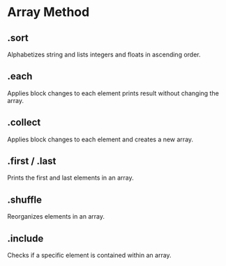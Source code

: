 # Array Method
## .sort
Alphabetizes string and lists integers and floats in ascending order.

## .each
Applies block changes to each element prints result without changing the array.

## .collect
Applies block changes to each element and creates a new array.

## .first / .last
Prints the first and last elements in an array.

## .shuffle
Reorganizes elements in an array.

## .include
Checks if a specific element is contained within an array.
